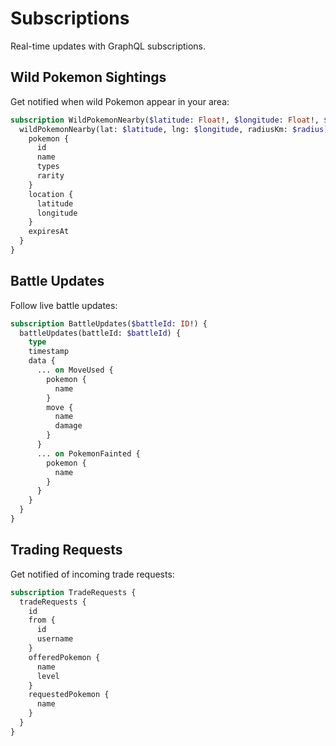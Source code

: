 # Subscriptions

Real-time updates with GraphQL subscriptions.

## Wild Pokemon Sightings

Get notified when wild Pokemon appear in your area:

```graphql
subscription WildPokemonNearby($latitude: Float!, $longitude: Float!, $radius: Int!) {
  wildPokemonNearby(lat: $latitude, lng: $longitude, radiusKm: $radius) {
    pokemon {
      id
      name
      types
      rarity
    }
    location {
      latitude
      longitude
    }
    expiresAt
  }
}
```

## Battle Updates

Follow live battle updates:

```graphql
subscription BattleUpdates($battleId: ID!) {
  battleUpdates(battleId: $battleId) {
    type
    timestamp
    data {
      ... on MoveUsed {
        pokemon {
          name
        }
        move {
          name
          damage
        }
      }
      ... on PokemonFainted {
        pokemon {
          name
        }
      }
    }
  }
}
```

## Trading Requests

Get notified of incoming trade requests:

```graphql
subscription TradeRequests {
  tradeRequests {
    id
    from {
      id
      username
    }
    offeredPokemon {
      name
      level
    }
    requestedPokemon {
      name
    }
  }
}
```